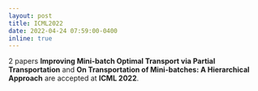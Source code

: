 ```yaml
---
layout: post
title: ICML2022
date: 2022-04-24 07:59:00-0400
inline: true
---
```


2 papers **Improving Mini-batch Optimal Transport via Partial Transportation** and **On Transportation of Mini-batches: A Hierarchical Approach** are accepted at **ICML 2022**.